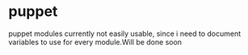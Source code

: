 puppet
======

puppet modules
currently not easily usable, since i need to document variables to use for every module.Will be done soon
